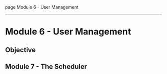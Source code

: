 page
Module 6 - User Management


---

# Module 6 - User Management

## Objective

<!--TODO - Ldap config-->


## Module 7 - The Scheduler

